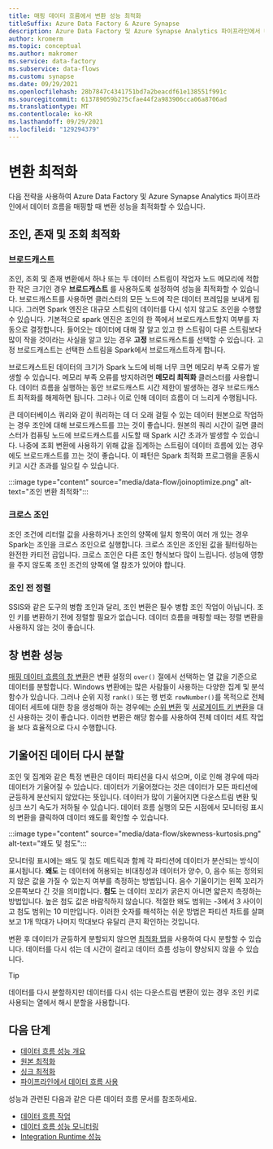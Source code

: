 ```yaml
---
title: 매핑 데이터 흐름에서 변환 성능 최적화
titleSuffix: Azure Data Factory & Azure Synapse
description: Azure Data Factory 및 Azure Synapse Analytics 파이프라인에서 데이터 흐름을 매핑할 때 변환 성능을 최적화하는 방법을 알아봅니다.
author: kromerm
ms.topic: conceptual
ms.author: makromer
ms.service: data-factory
ms.subservice: data-flows
ms.custom: synapse
ms.date: 09/29/2021
ms.openlocfilehash: 28b7847c4341751bd7a2beacdf61e138551f991c
ms.sourcegitcommit: 613789059b275cfae44f2a983906cca06a8706ad
ms.translationtype: MT
ms.contentlocale: ko-KR
ms.lasthandoff: 09/29/2021
ms.locfileid: "129294379"
---
```

# <a name="optimizing-transformations"></a>변환 최적화

다음 전략을 사용하여 Azure Data Factory 및 Azure Synapse Analytics 파이프라인에서 데이터 흐름을 매핑할 때 변환 성능을 최적화할 수 있습니다.

## <a name="optimizing-joins-exists-and-lookups"></a>조인, 존재 및 조회 최적화

### <a name="broadcasting"></a>브로드캐스트

조인, 조회 및 존재 변환에서 하나 또는 두 데이터 스트림이 작업자 노드 메모리에 적합한 작은 크기인 경우 **브로드캐스트** 를 사용하도록 설정하여 성능을 최적화할 수 있습니다. 브로드캐스트를 사용하면 클러스터의 모든 노드에 작은 데이터 프레임을 보내게 됩니다. 그러면 Spark 엔진은 대규모 스트림의 데이터를 다시 섞지 않고도 조인을 수행할 수 있습니다. 기본적으로 spark 엔진은 조인의 한 쪽에서 브로드캐스트할지 여부를 자동으로 결정합니다. 들어오는 데이터에 대해 잘 알고 있고 한 스트림이 다른 스트림보다 많이 작을 것이라는 사실을 알고 있는 경우 **고정** 브로드캐스트를 선택할 수 있습니다. 고정 브로드캐스트는 선택한 스트림을 Spark에서 브로드캐스트하게 합니다. 

브로드캐스트된 데이터의 크기가 Spark 노드에 비해 너무 크면 메모리 부족 오류가 발생할 수 있습니다. 메모리 부족 오류를 방지하려면 **메모리 최적화** 클러스터를 사용합니다. 데이터 흐름을 실행하는 동안 브로드캐스트 시간 제한이 발생하는 경우 브로드캐스트 최적화를 해제하면 됩니다. 그러나 이로 인해 데이터 흐름이 더 느리게 수행됩니다.

큰 데이터베이스 쿼리와 같이 쿼리하는 데 더 오래 걸릴 수 있는 데이터 원본으로 작업하는 경우 조인에 대해 브로드캐스트를 끄는 것이 좋습니다. 원본의 쿼리 시간이 길면 클러스터가 컴퓨팅 노드에 브로드캐스트를 시도할 때 Spark 시간 초과가 발생할 수 있습니다. 나중에 조회 변환에 사용하기 위해 값을 집계하는 스트림이 데이터 흐름에 있는 경우에도 브로드캐스트를 끄는 것이 좋습니다. 이 패턴은 Spark 최적화 프로그램을 혼동시키고 시간 초과를 일으킬 수 있습니다.

:::image type="content" source="media/data-flow/joinoptimize.png" alt-text="조인 변환 최적화":::

### <a name="cross-joins"></a>크로스 조인

조인 조건에 리터럴 값을 사용하거나 조인의 양쪽에 일치 항목이 여러 개 있는 경우 Spark는 조인을 크로스 조인으로 실행합니다. 크로스 조인은 조인된 값을 필터링하는 완전한 카티전 곱입니다. 크로스 조인은 다른 조인 형식보다 많이 느립니다. 성능에 영향을 주지 않도록 조인 조건의 양쪽에 열 참조가 있어야 합니다.

### <a name="sorting-before-joins"></a>조인 전 정렬

SSIS와 같은 도구의 병합 조인과 달리, 조인 변환은 필수 병합 조인 작업이 아닙니다. 조인 키를 변환하기 전에 정렬할 필요가 없습니다. 데이터 흐름을 매핑할 때는 정렬 변환을 사용하지 않는 것이 좋습니다.

## <a name="window-transformation-performance"></a>창 변환 성능

[매핑 데이터 흐름의 창 변환](data-flow-window.md)은 변환 설정의 ```over()``` 절에서 선택하는 열 값을 기준으로 데이터를 분할합니다. Windows 변환에는 많은 사람들이 사용하는 다양한 집계 및 분석 함수가 있습니다. 그러나 순위 지정 ```rank()``` 또는 행 번호 ```rowNumber()```를 목적으로 전체 데이터 세트에 대한 창을 생성해야 하는 경우에는 [순위 변환](data-flow-rank.md) 및 [서로게이트 키 변환](data-flow-surrogate-key.md)을 대신 사용하는 것이 좋습니다. 이러한 변환은 해당 함수를 사용하여 전체 데이터 세트 작업을 보다 효율적으로 다시 수행합니다.

## <a name="repartitioning-skewed-data"></a>기울어진 데이터 다시 분할

조인 및 집계와 같은 특정 변환은 데이터 파티션을 다시 섞으며, 이로 인해 경우에 따라 데이터가 기울어질 수 있습니다. 데이터가 기울어졌다는 것은 데이터가 모든 파티션에 균등하게 분산되지 않았다는 뜻입니다. 데이터가 많이 기울어지면 다운스트림 변환 및 싱크 쓰기 속도가 저하될 수 있습니다. 데이터 흐름 실행의 모든 시점에서 모니터링 표시의 변환을 클릭하여 데이터 왜도를 확인할 수 있습니다.

:::image type="content" source="media/data-flow/skewness-kurtosis.png" alt-text="왜도 및 첨도":::

모니터링 표시에는 왜도 및 첨도 메트릭과 함께 각 파티션에 데이터가 분산되는 방식이 표시됩니다. **왜도** 는 데이터에 허용되는 비대칭성과 데이터가 양수, 0, 음수 또는 정의되지 않은 값을 가질 수 있는지 여부를 측정하는 방법입니다. 음수 기울이기는 왼쪽 꼬리가 오른쪽보다 긴 것을 의미합니다. **첨도** 는 데이터 꼬리가 굵은지 아니면 얇은지 측정하는 방법입니다. 높은 첨도 값은 바람직하지 않습니다. 적절한 왜도 범위는 -3에서 3 사이이고 첨도 범위는 10 미만입니다. 이러한 숫자를 해석하는 쉬운 방법은 파티션 차트를 살펴보고 1개 막대가 나머지 막대보다 유달리 큰지 확인하는 것입니다.

변환 후 데이터가 균등하게 분할되지 않으면 [최적화 탭](concepts-data-flow-performance.md#optimize-tab)을 사용하여 다시 분할할 수 있습니다. 데이터를 다시 섞는 데 시간이 걸리고 데이터 흐름 성능이 향상되지 않을 수 있습니다.

> [!TIP]
> 데이터를 다시 분할하지만 데이터를 다시 섞는 다운스트림 변환이 있는 경우 조인 키로 사용되는 열에서 해시 분할을 사용합니다.

## <a name="next-steps"></a>다음 단계

- [데이터 흐름 성능 개요](concepts-data-flow-performance.md)
- [원본 최적화](concepts-data-flow-performance-sources.md)
- [싱크 최적화](concepts-data-flow-performance-sinks.md)
- [파이프라인에서 데이터 흐름 사용](concepts-data-flow-performance-pipelines.md)

성능과 관련된 다음과 같은 다른 데이터 흐름 문서를 참조하세요.

- [데이터 흐름 작업](control-flow-execute-data-flow-activity.md)
- [데이터 흐름 성능 모니터링](concepts-data-flow-monitoring.md)
- [Integration Runtime 성능](concepts-integration-runtime-performance.md)
